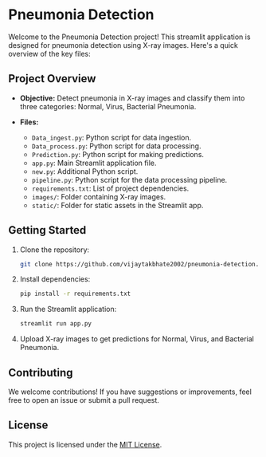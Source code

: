 # Pneumonia Detection

Welcome to the Pneumonia Detection project! This streamlit application is designed for pneumonia detection using X-ray images. Here's a quick overview of the key files:

## Project Overview

- **Objective:** Detect pneumonia in X-ray images and classify them into three categories: Normal, Virus, Bacterial Pneumonia.

- **Files:**
  - `Data_ingest.py`: Python script for data ingestion.
  - `Data_process.py`: Python script for data processing.
  - `Prediction.py`: Python script for making predictions.
  - `app.py`: Main Streamlit application file.
  - `new.py`: Additional Python script.
  - `pipeline.py`: Python script for the data processing pipeline.
  - `requirements.txt`: List of project dependencies.
  - `images/`: Folder containing X-ray images.
  - `static/`: Folder for static assets in the Streamlit app.

## Getting Started

1. Clone the repository:

   ```bash
   git clone https://github.com/vijaytakbhate2002/pneumonia-detection.git
   ```

2. Install dependencies:

   ```bash
   pip install -r requirements.txt
   ```

3. Run the Streamlit application:

   ```bash
   streamlit run app.py
   ```

4. Upload X-ray images to get predictions for Normal, Virus, and Bacterial Pneumonia.

## Contributing

We welcome contributions! If you have suggestions or improvements, feel free to open an issue or submit a pull request.

## License

This project is licensed under the [MIT License](LICENSE).
